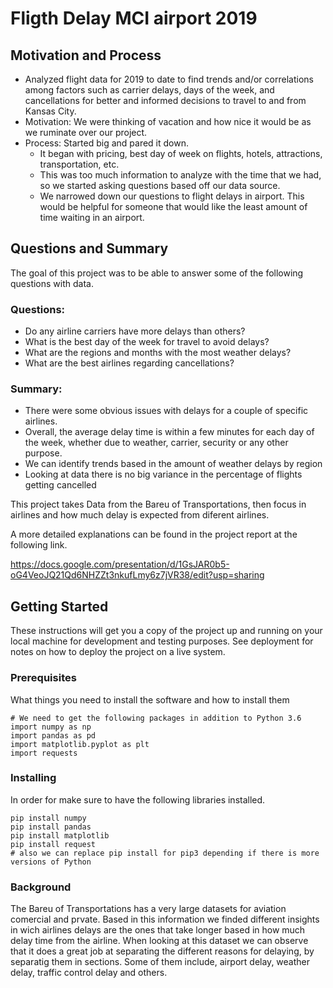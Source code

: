 # Fligth Delay MCI airport 2019

## Motivation and Process

+ Analyzed flight data for 2019 to date to find trends and/or correlations among factors such as carrier delays, days of the week, and cancellations for better and informed decisions to travel to and from Kansas City.
+ Motivation: We were thinking of vacation and how nice it would be as we ruminate over our project. 
+ Process: Started big and pared it down.
   + It began with pricing, best day of week on flights, hotels, attractions, transportation, etc.
   + This was too much information to analyze with the time that we had, so we started asking questions based off our data source.
   + We narrowed down our questions to flight delays in airport. This would be helpful for someone that would like the least amount of time waiting in an airport.


## Questions and Summary
The goal of this project was to be able to answer some of the following questions with data.

### Questions:
- Do any airline carriers have more delays than others?
- What is the best day of the week for travel to avoid delays?
- What are the regions and months with the most weather delays?
- What are the best airlines regarding cancellations?
### Summary:
- There were some obvious issues with delays for a couple of specific airlines. 
- Overall, the average delay time is within a few minutes for each day of the week, whether due to weather, carrier, security or any other purpose.
- We can identify trends based in the amount of weather delays by region 
- Looking at data there is no big variance in the percentage of flights getting cancelled




This project takes Data from the Bareu of Transportations, then focus in airlines and how much delay is expected from diferent airlines.

A more detailed explanations can be found in the project report at the following link.


https://docs.google.com/presentation/d/1GsJAR0b5-oG4VeoJQ21Qd6NHZZt3nkufLmy6z7jVR38/edit?usp=sharing

## Getting Started

These instructions will get you a copy of the project up and running on your local machine for development and testing purposes. See deployment for notes on how to deploy the project on a live system.

### Prerequisites

What things you need to install the software and how to install them

```
# We need to get the following packages in addition to Python 3.6 
import numpy as np
import pandas as pd
import matplotlib.pyplot as plt
import requests

```

### Installing

In order for make sure to have the following libraries installed.

```
pip install numpy
pip install pandas
pip install matplotlib
pip install request
# also we can replace pip install for pip3 depending if there is more versions of Python 
```

### Background
The Bareu of Transportations has a very large datasets for aviation comercial and prvate. Based in this information we finded different insights in wich airlines delays are the ones that take longer based in how much delay time from the airline.
When looking at this dataset we can observe that it does a great job at separating the different reasons for delaying, by separatig them in sections. 
Some of them include, airport delay, weather delay, traffic control delay and others. 
